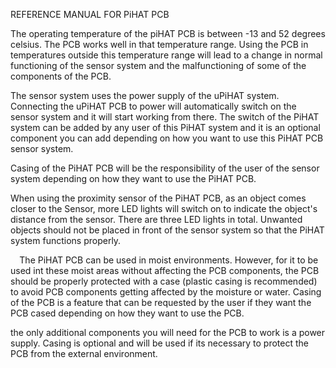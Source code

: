 ﻿REFERENCE MANUAL FOR PiHAT PCB

The operating temperature of the piHAT PCB is between -13 and 52 degrees celsius. The PCB works well in that temperature range. Using the PCB in temperatures outside this temperature range will lead to a change in normal functioning of the sensor system and the malfunctioning of some of the components of the PCB. 

The sensor system uses the power supply of the uPiHAT system. Connecting the uPiHAT PCB to power will automatically switch on the sensor system and it will start working from there. The switch of the PiHAT system can be added by any user of this PiHAT system and it is an optional component you can add depending on how you want to use this PiHAT PCB sensor system.

Casing of the PiHAT PCB will be the responsibility of the user of the sensor system depending on how they want to use the PiHAT PCB.

When using the proximity sensor of the PiHAT PCB, as an object comes closer to the Sensor, more LED lights will switch on to indicate the object's distance from the sensor. There are three LED lights in total. Unwanted objects should not be placed in front of the sensor system so that the PiHAT system functions properly.

`  `The PiHAT PCB can be used in moist environments. However, for it to be used int these moist areas without affecting the PCB components, the PCB should be properly protected with a case (plastic casing is recommended) to avoid PCB components getting affected by the moisture or water. Casing of the PCB is a feature that can be requested by the user if they want the PCB cased depending on how they want to use the PCB.

the only additional components you will need for the PCB to work is a power supply. Casing is optional and will be used if its necessary to protect the PCB from the external environment.
